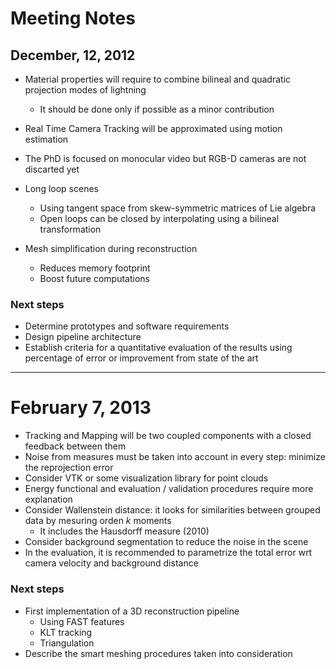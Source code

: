Meeting Notes
=============

December, 12, 2012
------------------

-   Material properties will require to combine bilineal and quadratic
    projection modes of lightning
    -   It should be done only if possible as a minor contribution
-   Real Time Camera Tracking will be approximated using motion
    estimation

-   The PhD is focused on monocular video but RGB-D cameras are not
    discarted yet

-   Long loop scenes
    -   Using tangent space from skew-symmetric matrices of Lie algebra
    -   Open loops can be closed by interpolating using a bilineal
        transformation
-   Mesh simplification during reconstruction
    -   Reduces memory footprint
    -   Boost future computations

### Next steps

-   Determine prototypes and software requirements
-   Design pipeline architecture
-   Establish criteria for a quantitative evaluation of the results
    using percentage of error or improvement from state of the art

* * * * *

February 7, 2013
================

-   Tracking and Mapping will be two coupled components with a closed
    feedback between them
-   Noise from measures must be taken into account in every step:
    minimize the reprojection error
-   Consider VTK or some visualization library for point clouds
-   Energy functional and evaluation / validation procedures require
    more explanation
-   Consider Wallenstein distance: it looks for similarities between
    grouped data by mesuring orden $k$ moments
    -   It includes the Hausdorff measure (2010)
-   Consider background segmentation to reduce the noise in the scene
-   In the evaluation, it is recommended to parametrize the total error
    wrt camera velocity and background distance

### Next steps

-   First implementation of a 3D reconstruction pipeline
    -   Using FAST features
    -   KLT tracking
    -   Triangulation
-   Describe the smart meshing procedures taken into consideration
